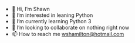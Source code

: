 - 👋 Hi, I’m Shawn
- 👀 I’m interested in leaning Python
- 🌱 I’m currently learning Python 3
- 💞️ I’m looking to collaborate on nothing right now
- 📫 How to reach me wshamilton@hotmail.com

<!---
WSHamilton/WSHamilton is a ✨ special ✨ repository because its `README.md` (this file) appears on your GitHub profile.
You can click the Preview link to take a look at your changes.
--->
